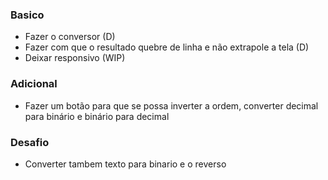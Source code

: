 ### Basico
 - Fazer o conversor (D)
 - Fazer com que o resultado quebre de linha e não extrapole a tela (D)
 - Deixar responsivo (WIP)

### Adicional
- Fazer um botão para que se possa inverter a ordem, converter decimal para binário e binário para decimal

### Desafio
- Converter tambem texto para binario e o reverso
